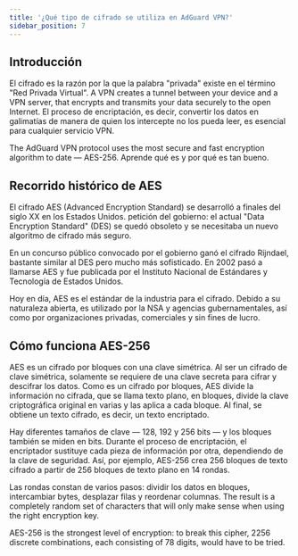 ```yaml
---
title: '¿Qué tipo de cifrado se utiliza en AdGuard VPN?'
sidebar_position: 7
---
```


## Introducción

El cifrado es la razón por la que la palabra "privada" existe en el término "Red Privada Virtual". A VPN creates a tunnel between your device and a VPN server, that encrypts and transmits your data securely to the open Internet. El proceso de encriptación, es decir, convertir los datos en galimatías de manera de quien los intercepte no los pueda leer, es esencial para cualquier servicio VPN.

The AdGuard VPN protocol uses the most secure and fast encryption algorithm to date — AES-256. Aprende qué es y por qué es tan bueno.

## Recorrido histórico de AES

El cifrado AES (Advanced Encryption Standard) se desarrolló a finales del siglo XX en los Estados Unidos. petición del gobierno: el actual "Data Encryption Standard" (DES) se quedó obsoleto y se necesitaba un nuevo algoritmo de cifrado más seguro.

En un concurso público convocado por el gobierno ganó el cifrado Rijndael, bastante similar al DES pero mucho más sofisticado. En 2002 pasó a llamarse AES y fue publicada por el Instituto Nacional de Estándares y Tecnología de Estados Unidos.

Hoy en día, AES es el estándar de la industria para el cifrado. Debido a su naturaleza abierta, es utilizado por la NSA y agencias gubernamentales, así como por organizaciones privadas, comerciales y sin fines de lucro.

## Cómo funciona AES-256

AES es un cifrado por bloques con una clave simétrica. Al ser un cifrado de clave simétrica, solamente se requiere de una clave secreta para cifrar y descifrar los datos. Como es un cifrado por bloques, AES divide la información no cifrada, que se llama texto plano, en bloques, divide la clave criptográfica original en varias y las aplica a cada bloque. Al final, se obtiene un texto cifrado, es decir, un texto encriptado.

Hay diferentes tamaños de clave — 128, 192 y 256 bits —  y los bloques también se miden en bits. Durante el proceso de encriptación, el encriptador sustituye cada pieza de información por otra, dependiendo de la clave de seguridad. Así, por ejemplo, AES-256 crea 256 bloques de texto cifrado a partir de 256 bloques de texto plano en 14 rondas.

Las rondas constan de varios pasos: dividir los datos en bloques, intercambiar bytes, desplazar filas y reordenar columnas. The result is a completely random set of characters that will only make sense when using the right encryption key.

AES-256 is the strongest level of encryption: to break this cipher, 2256 discrete combinations, each consisting of 78 digits, would have to be tried.
